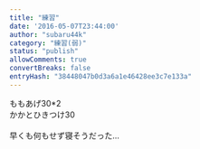 ```yaml
---
title: "練習"
date: '2016-05-07T23:44:00'
author: "subaru44k"
category: "練習(弱)"
status: "publish"
allowComments: true
convertBreaks: false
entryHash: "38448047b0d3a6a1e46428ee3c7e133a"
---
```

ももあげ30*2<br>
かかとひきつけ30<br>
<br>
早くも何もせず寝そうだった…
